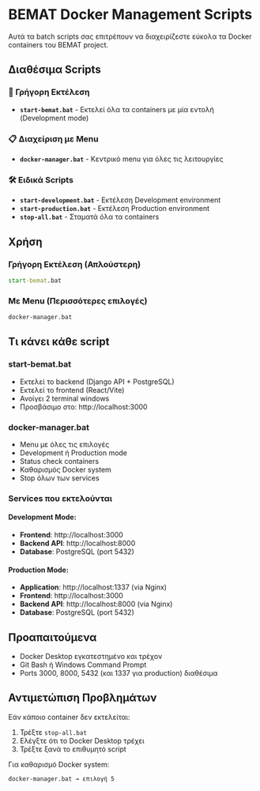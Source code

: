 # BEMAT Docker Management Scripts

Αυτά τα batch scripts σας επιτρέπουν να διαχειρίζεστε εύκολα τα Docker containers του BEMAT project.

## Διαθέσιμα Scripts

### 🚀 Γρήγορη Εκτέλεση
- **`start-bemat.bat`** - Εκτελεί όλα τα containers με μία εντολή (Development mode)

### 📋 Διαχείριση με Menu
- **`docker-manager.bat`** - Κεντρικό menu για όλες τις λειτουργίες

### 🛠️ Ειδικά Scripts
- **`start-development.bat`** - Εκτέλεση Development environment
- **`start-production.bat`** - Εκτέλεση Production environment  
- **`stop-all.bat`** - Σταματά όλα τα containers

## Χρήση

### Γρήγορη Εκτέλεση (Απλούστερη)
```cmd
start-bemat.bat
```

### Με Menu (Περισσότερες επιλογές)
```cmd
docker-manager.bat
```

## Τι κάνει κάθε script

### start-bemat.bat
- Εκτελεί το backend (Django API + PostgreSQL)
- Εκτελεί το frontend (React/Vite)
- Ανοίγει 2 terminal windows
- Προσβάσιμο στο: http://localhost:3000

### docker-manager.bat
- Menu με όλες τις επιλογές
- Development ή Production mode
- Status check containers
- Καθαρισμός Docker system
- Stop όλων των services

### Services που εκτελούνται

#### Development Mode:
- **Frontend**: http://localhost:3000
- **Backend API**: http://localhost:8000  
- **Database**: PostgreSQL (port 5432)

#### Production Mode:
- **Application**: http://localhost:1337 (via Nginx)
- **Frontend**: http://localhost:3000
- **Backend API**: http://localhost:8000 (via Nginx)
- **Database**: PostgreSQL (port 5432)

## Προαπαιτούμενα

- Docker Desktop εγκατεστημένο και τρέχον
- Git Bash ή Windows Command Prompt
- Ports 3000, 8000, 5432 (και 1337 για production) διαθέσιμα

## Αντιμετώπιση Προβλημάτων

Εάν κάποιο container δεν εκτελείται:
1. Τρέξτε `stop-all.bat`
2. Ελέγξτε ότι το Docker Desktop τρέχει
3. Τρέξτε ξανά το επιθυμητό script

Για καθαρισμό Docker system:
```cmd
docker-manager.bat → επιλογή 5
```
